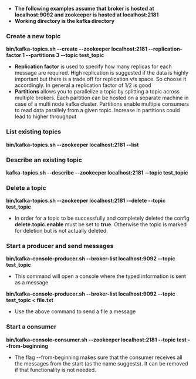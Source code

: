 * **The following examples assume that broker is hosted at localhost:9092 and zookeeper is hosted at localhost:2181**
* **Working directory is the kafka directory**

### Create a new topic
**bin/kafka-topics.sh --create --zookeeper localhost:2181 --replication-factor 1 --partitions 3 --topic test_topic**

* **Replication factor** is used to specify how many replicas for each message are required. High replication is suggested if the data is highly important but there is a trade off for replication v/s space. So choose it accordingly. In general a replication factor of 1/2 is good
* **Partitions** allows you to parallelize a topic by splitting a topic across multiple brokers. Each partition can be hosted on a separate machine in case of a multi node kafka cluster. Partitions enable multiple consumers to read data parallely from a given topic. Increase in partitions could lead to higher throughput

### List existing topics
**bin/kafka-topics.sh --zookeeper localhost:2181 --list**

### Describe an existing topic
**kafka-topics.sh --describe --zookeeper localhost:2181 --topic test_topic**

### Delete a topic
**bin/kafka-topics.sh --zookeeper localhost:2181 --delete --topic test_topic**

* In order for a topic to be successfully and completely deleted the config **delete.topic.enable** must be set to **true**. Otherwise the topic is marked for deletion but is not actually deleted.

### Start a producer and send messages
**bin/kafka-console-producer.sh --broker-list localhost:9092 --topic test_topic**

* This command will open a console where the typed information is sent as a message

**bin/kafka-console-producer.sh --broker-list localhost:9092 --topic test_topic < file.txt**

* Use the above command to send a file a message

### Start a consumer
**bin/kafka-console-consumer.sh --zookeeper localhost:2181 --topic test --from-beginning**

* The flag --from-beginning makes sure that the consumer receives all the messages from the start (as the name suggests). It can be removed if that functionality is not needed.

